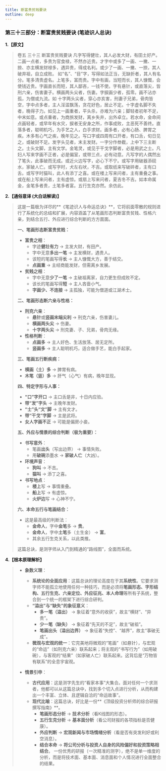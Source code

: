 ```yaml
---
title: 断富贵贫贱要诀
outline: deep
---
```

  
### **第三十三部分：断富贵贫贱要诀 (笔迹识人总诀)**

**1.【原文】**
> 卷五 三十三 断富贵贫贱要诀
> 凡字写得健壮，其人必发大财，有田土好产。二画一点者，多贵为官食禄，不然亦近贵。才字中或多了一画、一撇、一捺、亦主横发财禄多，遇异贵，得成名利。或少了一画、一撇、一捺，其人破弃祖，自立成败。
> 如“名”、“目”字，写得如法正当，无缺折者，其人有名分。笔多清贵虚名。上笔多，富而贵。字中有画，当短而长，其人慷慨，会使钱近贵。字画直长而短，其人鄙吝，一钱不使。字有悬针，或直落尖，皆刑六亲，伤害妻子。横画两头尖者，伤妻。字捩画少者，孤零。画不沾亦孤，为僧或九流。如
> 十字两头尖者，穿心亦亥害，刑妻子兄弟，骨肉皆空，字中点多者，主人淫滥飘荡，贪花好色，居止不定。十字虚名脚不失者，晚得子力。如见上一画重者，平头杀，亦难为六亲；脚轻者初年不足，中末如意。或点重者，为商旅发财，离乡失井，出外卓立。若水命，金命间点画轻者，或早年有水灾，捩者无安身之所，作事成败，主恶死不善终。直落多者，聪明机巧，为手艺之人，白手求财。画多者，必有心肠、脾胃之疾。木多有心气之疾，晚年见之。写口字或四周有口开者，有口舌，旬日见之，或破财不足。发字头见者，末主发财。一字分作叁截，上中下三主断之。士头文脚，主有文学。金笔灵，或见于干戈字脚者，必是用武之士。凡妇人写来字画不正者，必是偏室，或带三点，必有动意。凡写字的人偶然出了笔头，此事破而无成。或近火边写字，必心下不宁。或写字用破器添砚水，家破人亡。或写字时，犬左右吠，不吉。或取纸来写破碎者，主有口舌。或写字时猫叫，此人有添丁之喜。或在楼上写来问者，主有重叠之事。或在船上写来问者，主有虚惊。或扇上写来问者，夏吉冬不吉。如本命属金，金笔多者贵，土笔多者富。五行生克亦然。余仿此。

**2.【通俗意译 (大白话解读)】**
> 这是一篇极为详尽的**《笔迹识人与命运总诀》**，它将前面零散的规则进行了系统化的总结和扩展，内容涵盖了从笔画形态判断富贵贫贱、性格六亲，到结合五行、外应进行综合判断的方方面面。
> 
> **一、笔画形态断富贵贫贱：**
> *   **富贵之相**：
>     *   字迹**健壮有力** -> 主发大财，有田产。
>     *   字中无意**多出一笔** -> 主发横财，遇贵人。
>     *   该短的笔画写得**长** -> 主人慷慨大方，善于结交。
>     *   **点画重** -> 主经商能发财，但需离乡发展。
> *   **贫贱之相**：
>     *   字中无意**少了一笔** -> 主破祖离家，自力更生但成败不定。
>     *   该长的笔画写得**短** -> 主人吝啬小气。
>     *   **字画少、不连接** -> 主孤独，可能为僧道或江湖术士。
> 
> **二、笔画形态断六亲与性格：**
> *   **刑克六亲**：
>     *   **悬针**或**竖画末端尖利** -> 刑克六亲，伤害妻儿。
>     *   **横画两头尖** -> 伤妻。
>     *   **十字两头尖** -> 刑克妻、子、兄弟，骨肉无缘。
> *   **性格判断**：
>     *   **点画多** -> 主人好色、生活放荡、居无定所。
>     *   **竖画多** -> 主人聪明机巧，适合做手艺，能白手起家。
> 
> **三、笔画五行断疾病：**
> *   **横画（土）多** -> 脾胃有病。
> *   **木笔（竖）多** -> 肝气（心气）有病，晚年显现。
> 
> **四、特定字形与人事：**
> *   **“口”字开口** -> 主口舌是非，十日内应验。
> *   **带“发”字头** -> 主晚年发财。
> *   **“士”头“文”脚** -> 主有文才。
> *   **带“干戈”字脚** -> 主是武将。
> *   **女人字画不正** -> 可能是偏房小妾。
> 
> **五、外应与情景的综合判断（极为重要）：**
> *   **书写意外**：
>     *   笔画**出头**（写出边界） -> 事情失败。
>     *   用**破碗**添墨水 -> **家破人亡**（大凶）。
> *   **环境声音**：
>     *   **狗叫** -> 不吉。
>     *   **猫叫** -> 添丁之喜。
> *   **书写地点**：
>     *   **楼上**写 -> 事情重叠。
>     *   **船上**写 -> 有虚惊。
>     *   **火炉边**写 -> 心神不宁。
> 
> **六、本命五行与笔画结合：**
> *   这是最高级的判断法：
>     *   **金命人**，字中**金笔**多 -> **贵**。
>     *   **金命人**，字中**土笔**多（土生金） -> **富**。
>     *   其余五行生克关系，以此类推。
> 
> 这篇总诀，是测字师从入门到精通的“路线图”，全面而系统。

**4.【根本原理解析】**
> *   **象数义理**：
>     *   **系统论的全面应用**：这篇总诀的理论高度在于其**系统性**。它要求测字师不能孤立地使用任何一种技巧，而是必须将**笔画形态、字形结构、五行生克、六亲定位、外应征兆、本人命理**等所有子系统，整合到一个统一的框架下进行综合研判。
>     *   **“溢出”与“缺失”的象征意义**：
>         *   **多一笔（溢出）** -> 象征着“意外的收获”，故主“横财”、“异贵”。
>         *   **少一笔（缺失）** -> 象征着“先天的不足”，故主“破祖”。
>         *   **笔画出头（溢出边界）** -> 象征着“失控”、“越界”，故主“事破无成”。
>     *   **微观与宏观的统一**：它完美地将微观的“笔画”（如悬针），与宏观的“命运”（如刑克六亲）联系起来；将主观的“书写行为”（如用破碗），与客观的“结果”（如家破人亡）联系起来。这背后是“万物皆有联系”的全息宇宙观。
> 
> *   **情景引申**：
>     *   **古代应用**：这是测字先生的“看家本事”大集合。面对任何一个求测者，他都可以从这篇总诀中，找到多个切入点进行分析，从而构建出一个丰富、立体、且逻辑自洽的“命运故事”。
>     *   **现代比喻**：这篇总诀，好比是一份**《顶级投资分析师的综合研报撰写指南》**。
>         *   **笔画形态分析** -> **技术分析**（看K线图的形态）。
>         *   **五行生克分析** -> **基本面分析**（看公司财报的各项指标是否健康）。
>         *   **外应判断** -> **宏观新闻与市场情绪分析**（看是否有突发利好或利空消息）。
>         *   **结合本命** -> **将公司分析与投资人自身的风险偏好和投资策略相结合**。
>         一份优秀的研报（一次精准的测字），绝不是单一维度的分析，而是将技术面、基本面、消息面和个人情况进行全面整合的结果。
